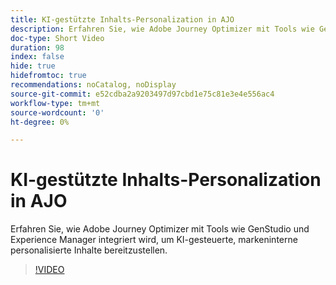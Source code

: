 ```yaml
---
title: KI-gestützte Inhalts-Personalization in AJO
description: Erfahren Sie, wie Adobe Journey Optimizer mit Tools wie GenStudio und Experience Manager integriert wird, um KI-gesteuerte, markeninterne personalisierte Inhalte bereitzustellen.
doc-type: Short Video
duration: 98
index: false
hide: true
hidefromtoc: true
recommendations: noCatalog, noDisplay
source-git-commit: e52cdba2a9203497d97cbd1e75c81e3e4e556ac4
workflow-type: tm+mt
source-wordcount: '0'
ht-degree: 0%

---
```



# KI-gestützte Inhalts-Personalization in AJO

Erfahren Sie, wie Adobe Journey Optimizer mit Tools wie GenStudio und Experience Manager integriert wird, um KI-gesteuerte, markeninterne personalisierte Inhalte bereitzustellen.

<!-- 62_S520_3442520_97_aipowered-content-personalization-in-ajo -->
>[!VIDEO](https://video.tv.adobe.com/v/3458183/?learn=on&enablevpops=true)
